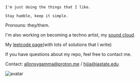 `I'm just doing the things that I like.`

`Stay humble, keep it simple.`

Pronouns: they/them.

I'm also working on becoming a techno artist, my [sound cloud](https://soundcloud.com/allonsygamma).

My [leetcode page](https://leetcode.com/allonsygamma/)(with lots of solutions that I write)

If you have questions about my repo, feel free to contact me.

Contact: allonsygamma@proton.me / hjjia@iastate.edu

![avatar](http://www.catb.org/hacker-emblem/glider.png)
